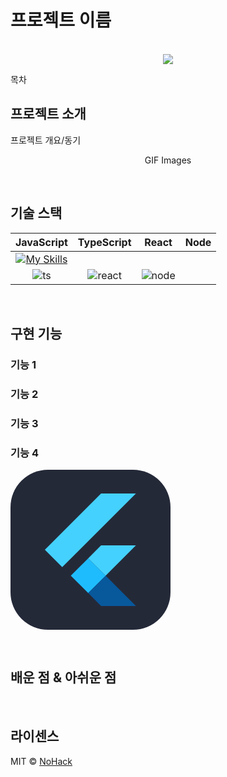 # 프로젝트 이름

<p align="center">
  <br>
  <img src="./images/common/logo-sample.jpeg">
  <br>
</p>

목차

## 프로젝트 소개

<p align="justify">
프로젝트 개요/동기
</p>

<p align="center">
GIF Images
</p>

<br>

## 기술 스택

| JavaScript | TypeScript |  React   |  Node   |
| :--------: | :--------: | :------: | :-----: |
|[![My Skills](https://skillicons.dev/icons?i=java&theme=light)](https://skillicons.dev)
|   ![ts]    | ![react] | ![node] |

<br>

## 구현 기능

### 기능 1

### 기능 2

### 기능 3

### 기능 4
<svg xmlns="http://www.w3.org/2000/svg" width="256" height="256" fill="none" viewBox="0 0 256 256"><rect width="256" height="256" fill="#242938" rx="60"/><path fill="#44D1FD" d="M144.934 38.0615L200.709 38L107.134 131.526L82.7472 155.777L55 127.996L144.934 38.0615ZM144.415 121.569C145.139 120.613 146.471 121.085 147.482 120.962L200.661 120.975L152.194 169.395L124.303 141.675L144.415 121.569Z"/><path fill="#1FBCFD" d="M96.5013 169.442L124.303 141.675L152.194 169.395L152.31 169.518L124.31 197.258L96.5013 169.442V169.442Z"/><path fill="#08589C" d="M124.31 197.258L152.31 169.518L200.681 217.937C182.461 217.978 164.247 217.923 146.034 217.964C144.996 218.196 144.354 217.247 143.691 216.66L124.31 197.258V197.258Z"/></svg>

<br>

## 배운 점 & 아쉬운 점

<p align="justify">

</p>

<br>

## 라이센스

MIT &copy; [NoHack](mailto:lbjp114@gmail.com)

<!-- Stack Icon Refernces -->

[js]: /images/stack/javascript.svg
[ts]: /images/stack/typescript.svg
[react]: /images/stack/react.svg
[node]: /images/stack/node.svg
